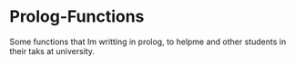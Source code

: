 # Prolog-Functions
Some functions that Im writting in prolog, to helpme and other students in their taks at university.
